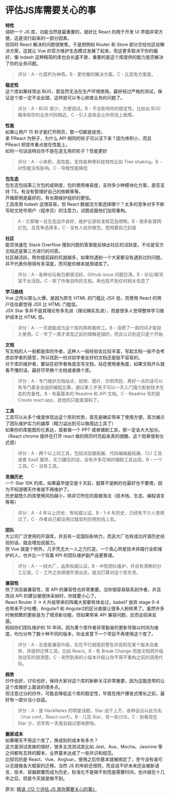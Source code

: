 # 评估JS库需要关心的事
**特性**  
调研一个 JS 库，功能当然是最重要的，就好比 React 的用于开发 UI 界面非常方便，这是流行起来的一部分因素。  
但同时 React 解决的问题很聚焦，于是把例如 Router 和 Store 部分交给社区给解决方案，这就让 Vue 的官方维护生态模式发展了起来。但这更多取决于你的偏好，像 lodash 这种精简的库也会长盛不衰，重要的是这个库提供的能力是否解决了你的业务问题。  
> 评分：A - 化腐朽为神奇。B - 更优雅的解决方案。C - 比现有方案差。

**稳定性**  
这个库如果经常出 BUG，那显然无法在生产环境使用。最好经过严格的测试，保证这个库一定不会出错，这样就可以专心排查业务的问题了。
> 评分：A - BUG 很少，方便调试。B - 不会影响你的稳定性，比如出 BUG 概率和你的业务代码相近。C - 引入该库会让你背线上故障。

**性能**  
如果让用户 15 秒才能打开网页，那一切都是徒劳。  
拿 PReact 为例子，为什么 API 相同的轮子可以活下来？因为体积小，而且 PReact 把宣传重点放在性能上。  
如何一句话说明白你不是在造无用的轮子？性能更好  
> 评分：A - 小体积，高性能，支持各种黑科技特性比如 Tree shaking。B - 对性能没有影响。C - 导致性能降低

**包生态**  
包生态包括第三方包的成熟度，包的使用难易度，支持多少种模块化方案，是否支持 TS，有没有管理好自己的依赖等等。  
开箱即用是最好的，有长期维护组织的更佳。  
工具库用 lodash 这很容易，但 React 数据流方案选择哪个？太多的竞争对手不断写软文抢夺用户（程序员）的注意力，试图说服他们加班重构。  
> A - 方案唯一且生态运作良好，维护记录标准规范且顺畅。B - 很多新晋网红包，且竞争选择多。C - 没有人给你做包，想用要自己封装

**社区**  
能否快速在 Stack Overflow 搜到问题的答案能反映出社区的活跃度，不论是官方文档还是第三方进行的问答。  
社区越活跃，帮你提前踩的坑就越多，如果你遇到一个大家都没有遇到过的问题，并不代表你用得有多深度，而可能你根本就用错库了。  
> 评分：A - 各种论坛每日都很活跃，Github issue 问题日清。B - 论坛/聊天室不太活跃。C - 除了作者自吹的文档，再也找不到任何相关信息了

**学习曲线**  
Vue 之所以那么火爆，是因为原生 HTML 的门槛比 JSX 低，而使用 React 的用户往往都觉得 JSX 比 HTML 门槛低。  
JSX Star 多并不是其理论有多先进（理论确实先进），而是很多人觉得整体学习维护成本比 HTML 低。  
> 评分：A - 一天就能成为这个库的熟练搬砖工。B - 浪费了一周时间才能投入使用。C - 学了一周才发现之前的理解是错的，而且认识到这只是个开始

**文档**  
写文档的人一般都是库的作者，这种人一般经验会比较丰富，写起文档一般不会考虑初学者的感受，所以找到一份对初学者友好的文档还是挺不容易的。  
对于库的维护者，要站在初学者角度去写文档，站在使用者角度，如果文档开头就看不懂的话，最好尽早换个文档或者换个库。  
> 评分：A - 专门维护文档站点、视频、图片、示例项目，再好一点的话可以有专门基金会组织编程比赛，通过某三岁孩子可以一天入门强力影射技术生态的完备性。B - 有最基本的 Readme 和 API 文档。C - Readme 写的是 Create react app，其他的只能查源码了。

**工具**  
工具可以从多个维度体现出这个库的优势，首先是确实带来了使用方便，其次展示了团队维护实力的雄厚（精力溢出到可以做周边工具了）  
如果你的库能图形化表达，或者做一个 PPT 或者辅助工具，那一定会大大加分。（React chrome 插件在打开 react 做的网页时亮起来真的很酷，这个勋章很有仪式感）
> 评分：A - 两个以上的工具，包括浏览器拓展、代码编辑器拓展、CLI 工具或者 SaaS 服务，实力碾压的话，会有许多花哨的辅助工具出现。B - 一个工具。C - 没有工具。

**发展历史**  
一个 Star 10K 的库，如果最早提交是十天前，就算不是刷的也最好也不要用，因为不知道哪天作者就不再维护了。  
历史越悠久的库使用风险越小，除非它所在的面被淘汰（技术栈、生态、编程语言等等）  
> 评分：A - 4 年以上历史，有权威认证。B - 1-4 年历史，已经有不少人使用过了。C - 作者自己都没用过就安利你用到线上去。

**团队**  
大公司广泛使用的开源库，并且有一定国际影响力，而且大厂也有成功开源历史经验的话，就会增加说服力。  
但 Vue 就是个例外，几乎凭尤大一人之力打造，一个真心热爱技术并践行全职维护的人，也许比一个背着 KPI 的团队维护副产品更靠谱。  
> 评分：A - 一线大厂，品质权威认证。B - 中型团队维护，并且有清晰的分工记录。C - 工作之余顺便开源出去，就没打算对这个库负责。

**兼容性**  
除了浏览器兼容性，库 API 的兼容性也非常重要。当你很容易联系到作者，并且改动 API 的建议被很快采纳时，你就要小心了。  
React Router 3 -> 4 升级带来的阵痛大家都有体会过，babel7 放弃 stage 0-4 也带来不少吐槽，Angular1 和 Angular2的区分直接让很多人粉转黑了。虽然许多时候频繁的更新是为了增添新功能，但如果带来 API 兼容问题，反而会招来反感。  
假如你们团队维护的 10 年间，因为某个库作者非常勤奋的更新导致以时间为维度，均匀分布了数十种不同的版本，你会发誓下一个项目不再使用这个库了。  

> 评分：A - 总是能兼容升级，实在不行就提前警告并告知在某个版本会废弃，并提供迁移工具，比如 React。B - 有 Break Change 但是文档把升级改动写的很清楚。C - 突然到来的小版本升级让你不得不重构之前的调用代码。

**趋势**  
炒作也好，讨论也好，保持大家对这个库的新鲜关注非常重要，因为这能连带的让这个库做好上面说的很多点。  
但注意过分的炒作，可能会降低这个库的稳定性，毕竟在用户爆发式增长之前，最好有一部分当小白鼠。  
> 评分：A - 是 HackNews 的明星话题，Star 成千上万，各种会议以此为名（Vue conf，React conf）。B - 几百 Star，有一些讨论。C - 别看现在 Star 少，迟早有一天我会超过那啥那啥。

**搬家成本**  
如果哪天不用这个库了，换成别的成本有多大？   
这方面测试库做的很好，很多主流测试库比如 Jest、Ava、Mocha、Jasmine 等之间都有互转的脚本，业界基本达成了一些共识和规范。  
比较坑的是 React、Vue、Angluar，使用之后你基本就被绑定了，至今没有谁可以无缝做各大框架的迁移。当然 JS 的年龄还很短，而且说不好未来还会被新语言、技术、容器颠覆而成为历史，标准化不是做不到而是需要时间，也许就在十几年之后，但是今天就是做不到。

原文: 
[精读《12 个评估 JS 库你需要关心的事》](https://github.com/ascoders/weekly/blob/master/%E5%89%8D%E6%B2%BF%E6%8A%80%E6%9C%AF/74.%E7%B2%BE%E8%AF%BB%E3%80%8A12%20%E4%B8%AA%E8%AF%84%E4%BC%B0%20JS%20%E5%BA%93%E4%BD%A0%E9%9C%80%E8%A6%81%E5%85%B3%E5%BF%83%E7%9A%84%E4%BA%8B%E3%80%8B.md)
